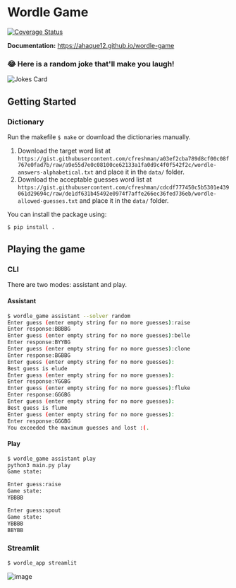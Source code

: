 # Wordle Game

[![Coverage Status](https://coveralls.io/repos/github/ahaque12/wordle-game/badge.svg?branch=master)](https://coveralls.io/github/ahaque12/wordle-game?branch=master)

**Documentation:** https://ahaque12.github.io/wordle-game

### 😂 Here is a random joke that'll make you laugh!
![Jokes Card](https://readme-jokes.vercel.app/api)

## Getting Started

### Dictionary

Run the makefile `$ make` or download the dictionaries manually.

1. Download the target word list at `https://gist.githubusercontent.com/cfreshman/a03ef2cba789d8cf00c08f767e0fad7b/raw/a9e55d7e0c08100ce62133a1fa0d9c4f0f542f2c/wordle-answers-alphabetical.txt` and place it in the `data/` folder.
1. Download the acceptable guesses word list at `https://gist.githubusercontent.com/cfreshman/cdcdf777450c5b5301e439061d29694c/raw/de1df631b45492e0974f7affe266ec36fed736eb/wordle-allowed-guesses.txt` and place it in the `data/` folder.

You can install the package using:
```bash
$ pip install .
```

## Playing the game

### CLI
There are two modes: assistant and play.

#### Assistant
```bash
$ wordle_game assistant --solver random
Enter guess (enter empty string for no more guesses):raise
Enter response:BBBBG
Enter guess (enter empty string for no more guesses):belle
Enter response:BYYBG
Enter guess (enter empty string for no more guesses):clone
Enter response:BGBBG
Enter guess (enter empty string for no more guesses):
Best guess is elude
Enter guess (enter empty string for no more guesses):
Enter response:YGGBG
Enter guess (enter empty string for no more guesses):fluke
Enter response:GGGBG
Enter guess (enter empty string for no more guesses):
Best guess is flume
Enter guess (enter empty string for no more guesses):
Enter response:GGGBG
You exceeded the maximum guesses and lost :(.
```

#### Play
```bash
$ wordle_game assistant play
python3 main.py play
Game state:

Enter guess:raise
Game state:
YBBBB

Enter guess:spout
Game state:
YBBBB
BBYBB

```

### Streamlit

```bash
$ wordle_app streamlit
```
![image](https://user-images.githubusercontent.com/6743515/151911458-4225efcd-cfd0-4044-bd58-352249fd4b96.png)

